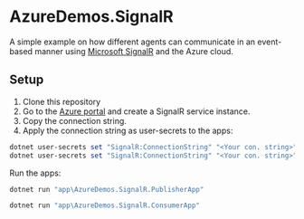 # AzureDemos.SignalR

A simple example on how different agents can communicate in an event-based manner using [Microsoft SignalR](https://azure.microsoft.com/en-us/services/signalr-service/) and the Azure cloud.

## Setup

1. Clone this repository
1. Go to the [Azure portal](https://portal.azure.com/#create/hub) and create a SignalR service instance.
1. Copy the connection string.
1. Apply the connection string as user-secrets to the apps:

```powershell
dotnet user-secrets set "SignalR:ConnectionString" "<Your con. string>" --project "app\AzureDemos.SignalR.PublisherApp"
dotnet user-secrets set "SignalR:ConnectionString" "<Your con. string>" --project "app\AzureDemos.SignalR.ConsumerApp"
```

Run the apps:

```powershell
dotnet run "app\AzureDemos.SignalR.PublisherApp"
```

```powershell
dotnet run "app\AzureDemos.SignalR.ConsumerApp"
```
